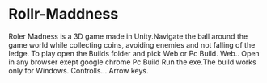 # Rollr-Maddness
Roler Madness is a 3D game made in Unity.Navigate the ball around the game world while collecting coins, avoiding enemies and not falling of the ledge.
To play open the Builds folder and pick Web or Pc Build.
Web..
Open in any browser exept google chrome
Pc Build 
Run the exe.The build works only for Windows.
Controlls...
Arrow keys.
